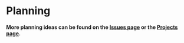 # Planning

**More planning ideas can be found on the [Issues page](https://github.com/willtheorangeguy/willtheorangeguy.github.io/issues) or the [Projects page](https://github.com/willtheorangeguy/willtheorangeguy.github.io/projects?type=classic).**
